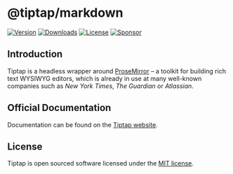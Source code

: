 # @tiptap/markdown

[![Version](https://img.shields.io/npm/v/@tiptap/markdown.svg?label=version)](https://www.npmjs.com/package/@tiptap/markdown)
[![Downloads](https://img.shields.io/npm/dm/@tiptap/markdown.svg)](https://npmcharts.com/compare/tiptap?minimal=true)
[![License](https://img.shields.io/npm/l/@tiptap/markdown.svg)](https://www.npmjs.com/package/@tiptap/markdown)
[![Sponsor](https://img.shields.io/static/v1?label=Sponsor&message=%E2%9D%A4&logo=GitHub)](https://github.com/sponsors/ueberdosis)

## Introduction

Tiptap is a headless wrapper around [ProseMirror](https://ProseMirror.net) – a toolkit for building rich text WYSIWYG editors, which is already in use at many well-known companies such as _New York Times_, _The Guardian_ or _Atlassian_.

## Official Documentation

Documentation can be found on the [Tiptap website](https://tiptap.dev).

## License

Tiptap is open sourced software licensed under the [MIT license](https://github.com/ueberdosis/tiptap/blob/main/LICENSE.md).
